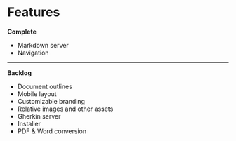 ﻿Features
========

**Complete**

+ Markdown server
+ Navigation

--------------------------------------------------

**Backlog**

+ Document outlines
+ Mobile layout
+ Customizable branding
+ Relative images and other assets
+ Gherkin server
+ Installer
+ PDF & Word conversion